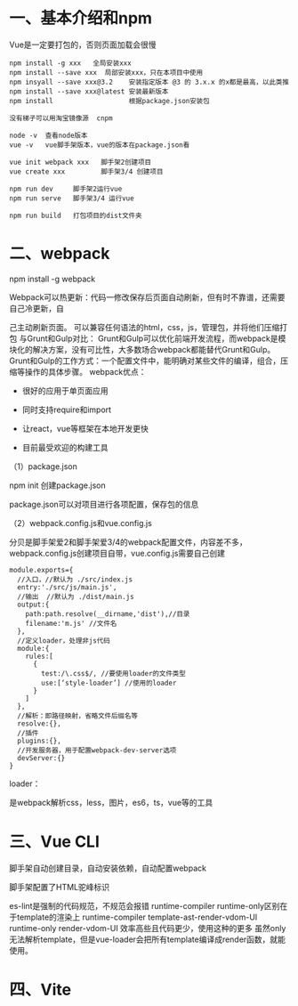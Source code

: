 # 一、基本介绍和npm

Vue是一定要打包的，否则页面加载会很慢

```
npm install -g xxx   全局安装xxx
npm install --save xxx  局部安装xxx，只在本项目中使用
npm insyall --save xxx@3.2    安装指定版本 @3 的 3.x.x 的x都是最高，以此类推
npm install --save xxx@latest 安装最新版本
npm install                   根据package.json安装包

没有梯子可以用淘宝镜像源  cnpm

node -v  查看node版本
vue -v   vue脚手架版本，vue的版本在package.json看

vue init webpack xxx   脚手架2创建项目
vue create xxx         脚手架3/4 创建项目

npm run dev     脚手架2运行vue
npm run serve   脚手架3/4 运行vue

npm run build   打包项目的dist文件夹           
```



# 二、webpack

npm install -g webpack

Webpack可以热更新：代码一修改保存后页面自动刷新，但有时不靠谱，还需要自己冷更新，自

己主动刷新页面。
可以兼容任何语法的html，css，js，管理包，并将他们压缩打包
与Grunt和Gulp对比：
Grunt和Gulp可以优化前端开发流程，而webpack是模块化的解决方案，没有可比性，大多数场合webpack都能替代Grunt和Gulp。
Grunt和Gulp的工作方式：一个配置文件中，能明确对某些文件的编译，组合，压缩等操作的具体步骤。
webpack优点：

* 很好的应用于单页面应用

* 同时支持require和import

* 让react，vue等框架在本地开发更快

* 目前最受欢迎的构建工具

（1）package.json

npm init   创建package.json

package.json可以对项目进行各项配置，保存包的信息

（2）webpack.config.js和vue.config.js

分贝是脚手架爱2和脚手架爱3/4的webpack配置文件，内容差不多，webpack.config.js创建项目自带，vue.config.js需要自己创建

```
module.exports={
  //入口，//默认为 ./src/index.js
  entry:'./src/js/main.js',
  //输出  //默认为 ./dist/main.js
  output:{
    path:path.resolve(__dirname,'dist'),//目录
    filename:'m.js' //文件名
  },
  //定义loader，处理非js代码
  module:{
    rules:[
      {
        test:/\.css$/, //要使用loader的文件类型
        use:[‘style-loader’] //使用的loader
      }
    ]
  },
  //解析：即路径映射，省略文件后缀名等
  resolve:{},
  //插件
  plugins:{},
  //开发服务器，用于配置webpack-dev-server选项
  devServer:{}
}
```

loader：

是webpack解析css，less，图片，es6，ts，vue等的工具

# 三、Vue CLI

脚手架自动创建目录，自动安装依赖，自动配置webpack

脚手架配置了HTML驼峰标识

es-lint是强制的代码规范，不规范会报错
runtime-compiler  runtime-only区别在于template的渲染上
runtime-compiler template-ast-render-vdom-UI
runtime-only render-vdom-UI 效率高些且代码更少，使用这种的更多
虽然only无法解析template，但是vue-loader会把所有template编译成render函数，就能使用。

# 四、Vite
